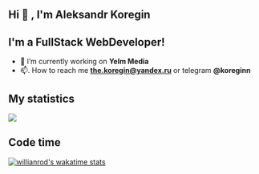 ## Hi 👋 , I'm Aleksandr Koregin

## I'm a FullStack WebDeveloper!

- 🔭  I’m currently working on **Yelm Media**
- 📫. How to reach me **the.koregin@yandex.ru** or telegram **@koreginn**

## My statistics

![](https://github-readme-stats.vercel.app/api?username=koreginn&count_private=true&hide=contribs,stars&theme=dracula&show_icons=true)


## Code time

[![willianrod's wakatime stats](https://github-readme-stats.vercel.app/api/wakatime?username=koreginn)](https://github.com/anuraghazra/github-readme-stats)
